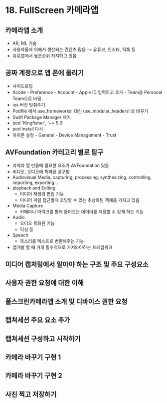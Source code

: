 # 18. FullScreen 카메라앱

## 카메라앱 소개
- AR, ML 기술
- 사용자들에 의해서 생산되는 컨텐츠 많음 -> 유튜브, 인스타, 틱톡 등
- 유로앱에서 높은순위 차지하고 있음

## 공짜 계정으로 앱 폰에 올리기
- 사이드로딩
- Xcode - Preference - Account - Apple ID 입력하고 추가 - Team을 Personal Team으로 바꿈
- ios 버전 맞춰주기
- Podfile 에서 use_frameworks! 대신 use_modular_headers! 로 바꾸기
- Swift Package Manager 제거
- pod 'Kingfisher', '~> 5.0'
- pod install 다시
- 아이폰 설정 - General - Device Management - Trust

## AVFoundation 카테고리 별로 탐구
- 카메라 앱 만들때 필요한 요소가 AVFoundation 있음
- 비디오, 오디오에 특화된 공구함
- Audiovisual Media, capturing, processing, synthesizing, controlling, importing, exporting...
- playback and Editing 
    - 미디어 재생과 편집 기능
    - 미디어 파일 접근할때 코딩할 수 있는 추상화된 객체를 가지고 있음
- Media Capture
    - 카메라나 마이크를 통해 들어오는 데이터를 저장할 수 있게 하는 기능
- Audio
    - 오디오 특화된 기능
    - 믹싱 등
- Speech
    - 목소리를 텍스트로 변환해주는 기능
- 앱개발 할 때 거의 필수적으로 가져와야하는 프레임워크

## 미디어 캡처링에서 알아야 하는 구조 및 주요 구성요소
## 사용자 권한 요청에 대한 이해
## 풀스크린카메라앱 소개 및 디바이스 권한 요청
## 캡쳐세션 주요 요소 추가
## 캡쳐세션 구성하고 시작하기
## 카메라 바꾸기 구현 1
## 카메라 바꾸기 구현 2
## 사진 찍고 저장하기

